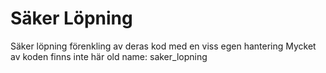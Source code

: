 # Säker Löpning
Säker löpning förenkling av deras kod med en viss egen hantering
Mycket av koden finns inte här
old name: saker_lopning
